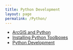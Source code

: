 ```yaml
---
title: Python Development
layout: page
permalink: /Python/
---
```


* [ArcGIS and Python](./ArcGIS)
* [Installing Python Toolboxes](./arcgis/tb)
* [Python Development](./Development)